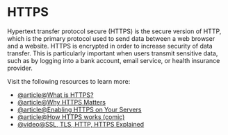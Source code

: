 # HTTPS

Hypertext transfer protocol secure (HTTPS) is the secure version of HTTP, which is the primary protocol used to send data between a web browser and a website. HTTPS is encrypted in order to increase security of data transfer. This is particularly important when users transmit sensitive data, such as by logging into a bank account, email service, or health insurance provider.

Visit the following resources to learn more:

- [@article@What is HTTPS?](https://www.cloudflare.com/en-gb/learning/ssl/what-is-https/)
- [@article@Why HTTPS Matters](https://developers.google.com/web/fundamentals/security/encrypt-in-transit/why-https)
- [@article@Enabling HTTPS on Your Servers](https://web.dev/enable-https/)
- [@article@How HTTPS works (comic)](https://howhttps.works/)
- [@video@SSL, TLS, HTTP, HTTPS Explained](https://www.youtube.com/watch?v=hExRDVZHhig)
